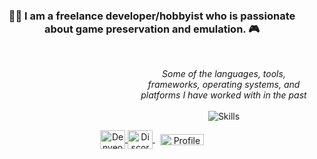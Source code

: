 <h3 align="center">👨‍💻 I am a freelance developer/hobbyist who is passionate about game preservation and emulation. 🎮</h3><br>
<p align="center" style="margin-left: 230px;">
 <i>Some of the languages, tools, frameworks, operating systems, and platforms I have worked with in the past</i><br><br>
  <img src="https://skillicons.dev/icons?i=css,html,php,ruby,perl,lua,cpp,cs,typescript,js,java,nodejs,electron,androidstudio,arch,arduino,autocad,blender,bsd,c,cmake,cloudflare,debian,discord,discordjs,docker,dotnet,eclipse,gamemakerstudio,github,gitlab,gmail,gtk,htmx,ai,jenkins,jquery,linkedin,linux,mongodb,maven,mint,mysql,nginx,powershell,py,redhat,react,robloxstudio,rust,sqlite,stackoverflow,sublime,svg,tailwind,twitter,ts,ubuntu,unity,unreal,visualstudio,vscode,windows,wordpress" alt="Skills"/><br>
</p>
<p align="center">
  <a href="https://www.youtube.com/@Denveous" target="blank">
    <img align="center" src="https://raw.githubusercontent.com/rahuldkjain/github-profile-readme-generator/master/src/images/icons/Social/youtube.svg" alt="Denveous" height="30" width="40" />
  </a>
  <a href="https://discord.moreno.land" target="blank">
    <img align="center" src="https://raw.githubusercontent.com/rahuldkjain/github-profile-readme-generator/master/src/images/icons/Social/discord.svg" alt="Discord" height="30" width="40" />
  </a>
  &nbsp;&nbsp;<img align="center" src="https://komarev.com/ghpvc/?username=Denveous&label=Visitors&color=32a852&style=classic" alt="Profile views counter" height="18" width="70" />
</p>
